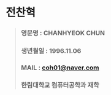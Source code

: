 # 전찬혁
> ### 영문명 : CHANHYEOK CHUN
> ### 생년월일 : 1996.11.06
> ### MAIL : coh01@naver.com
> ### 한림대학교 컴퓨터공학과 재학
